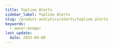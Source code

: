 ```yaml
---
title: Topline Alerts
sidebar_label: Topline Alerts
slug: /product-analytics/alerts/topline_alerts
keywords:
  - owner:mseger
last_update:
  date: 2025-04-08
---
```


